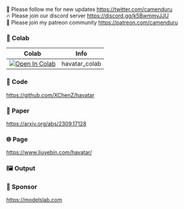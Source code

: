 🐣 Please follow me for new updates https://twitter.com/camenduru <br />
🔥 Please join our discord server https://discord.gg/k5BwmmvJJU <br />
🥳 Please join my patreon community https://patreon.com/camenduru <br />

### 🦒 Colab

| Colab | Info
| --- | --- |
[![Open In Colab](https://colab.research.google.com/assets/colab-badge.svg)](https://colab.research.google.com/github/camenduru/havatar-colab/blob/main/havatar_colab.ipynb) | havatar_colab

### 🧬 Code
https://github.com/XChenZ/havatar

### 📄 Paper
https://arxiv.org/abs/2309.17128

### 🌐 Page
https://www.liuyebin.com/havatar/

### 🖼 Output

### 🏢 Sponsor
https://modelslab.com

